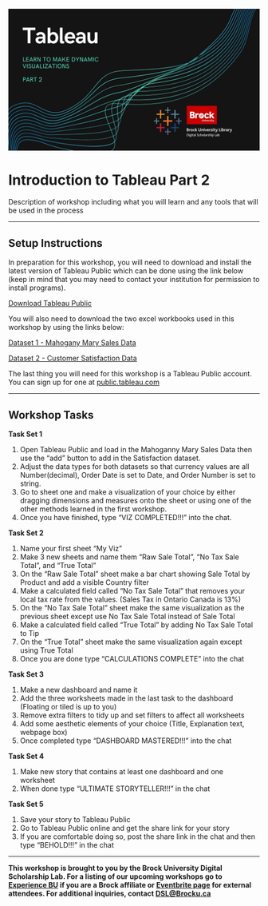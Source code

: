 ![Tool Logo](Tableau-2.jpg)


# Introduction to Tableau Part 2
Description of workshop including what you will learn and any tools that will be used in the process

----

## Setup Instructions
In preparation for this workshop, you will need to download and install the latest version of Tableau Public which can be done using the link below (keep in mind that you may need to contact your institution for permission to install programs).
  
[Download Tableau Public](https://public.tableau.com/s/download/public/pc64)

You will also need to download the two excel workbooks used in this workshop by using the links below:

[Dataset 1 - Mahogany Mary Sales Data](https://github.com/BrockDSL/Introduction-To-Tableau-Part-1/raw/master/Workshop%20Datasets/Mahogany%20Mary%202018%20Sales%20Data.xlsx)  
  
[Dataset 2 - Customer Satisfaction Data](https://github.com/BrockDSL/Introduction-To-Tableau-Part-1/raw/master/Workshop%20Datasets/Customer%20Satisfaction%20Mahogany%20Mary%202018.xlsx)

The last thing you will need for this workshop is a Tableau Public account.  You can sign up for one at [public.tableau.com](https://public.tableau.com/s/)

----

## Workshop Tasks
**Task Set 1**
1. Open Tableau Public and load in the Mahoganny Mary Sales Data then use the “add” button to add in the Satisfaction dataset.
2. Adjust the data types for both datasets so that currency values are all Number(decimal), Order Date is set to Date, and Order Number is set to string.
3. Go to sheet one and make a visualization of your choice by either dragging dimensions and measures onto the sheet or using one of the other methods learned in the first workshop.
4. Once you have finished, type “VIZ COMPLETED!!!” into the chat.

**Task Set 2**

1. Name your first sheet “My Viz”
2. Make 3 new sheets and name them “Raw Sale Total”, “No Tax Sale Total”, and “True Total”
3. On the “Raw Sale Total” sheet make a bar chart showing Sale Total by Product and add a visible Country filter
4. Make a calculated field called “No Tax Sale Total” that removes your local tax rate from the values.  (Sales Tax in Ontario Canada is 13%)
5. On the “No Tax Sale Total” sheet make the same visualization as the previous sheet except use No Tax Sale Total instead of Sale Total
6. Make a calculated field called “True Total” by adding No Tax Sale Total to Tip
7. On the “True Total” sheet make the same visualization again except using True Total
8. Once you are done type “CALCULATIONS COMPLETE” into the chat


**Task Set 3**
1. Make a new dashboard and name it
2. Add the three worksheets made in the last task to the dashboard (Floating or tiled is up to you)
3. Remove extra filters to tidy up and set filters to affect all worksheets
4. Add some aesthetic elements of your choice (Title, Explanation text, webpage box)
5. Once completed type “DASHBOARD MASTERED!!!” into the chat


**Task Set 4**

1. Make new story that contains at least one dashboard and one worksheet
2. When done type “ULTIMATE STORYTELLER!!!” in the chat


**Task Set 5**
1. Save your story to Tableau Public
2. Go to Tableau Public online and get the share link for your story
3. If you are comfortable doing so, post the share link in the chat and then type “BEHOLD!!!” in the chat

----

**This workshop is brought to you by the Brock University Digital Scholarship Lab.  For a listing of our upcoming workshops go to [Experience BU](https://experiencebu.brocku.ca/organization/dsl) if you are a Brock affiliate or [Eventbrite page](https://www.eventbrite.ca/o/brock-university-digital-scholarship-lab-21661627350) for external attendees.  For additional inquiries, contact [DSL@Brocku.ca](mailto:DSL@Brocku.ca)**


